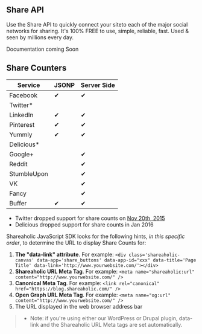 Share API
---

Use the Share API to quickly connect your siteto each of the major social networks for sharing. It's 100% FREE to use, simple, reliable, fast. Used & seen by millions every day.

Documentation coming Soon


Share Counters
---

Service | JSONP | Server Side
--- | --- | ---
Facebook | ✔ | ✔
Twitter* |  | 
LinkedIn | ✔ | ✔
Pinterest | ✔ | ✔
Yummly | ✔ | ✔
Delicious* |  | 
Google+ |  | ✔
Reddit |  | ✔
StumbleUpon |  | ✔
VK |  | ✔
Fancy |  | ✔
Buffer |✔| ✔

* Twitter dropped support for share counts on [Nov 20th, 2015](https://blog.twitter.com/2015/hard-decisions-for-a-sustainable-platform)
* Delicious dropped support for share counts in Jan 2016

Shareaholic JavaScript SDK looks for the following hints, *in this specific order*, to determine the URL to display Share Counts for:

1. **The "data-link" attribute**.  For example:
`<div class='shareaholic-canvas' data-app='share_buttons' data-app-id="xxx" data-title='Page Title' data-link='http://www.yourwebsite.com/'></div>`
2. **Shareaholic URL Meta Tag**. For example: `<meta name="shareaholic:url" content="http://www.yourwebsite.com/" />`
3. **Canonical Meta Tag**. For example: `<link rel="canonical" href="https://blog.shareaholic.com/" />`
4. **Open Graph URL Meta Tag**. For example: `<meta name="og:url" content="http://www.yourwebsite.com/" />`
5. The URL displayed in the web browser address bar

> * Note: if you're using either our WordPress or Drupal plugin, data-link and the Shareaholic URL Meta tags are set automatically.
